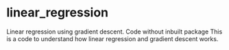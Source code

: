 # linear_regression
Linear regression using gradient descent. Code without inbuilt package
This is a code to understand how linear regression and gradient descent works.
